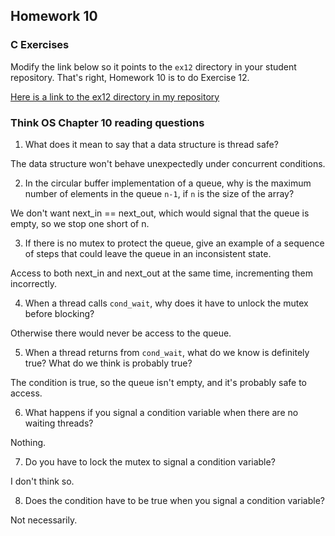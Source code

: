 ## Homework 10

### C Exercises

Modify the link below so it points to the `ex12` directory in your
student repository.  That's right, Homework 10 is to do Exercise 12.

[Here is a link to the ex12 directory in my repository](https://github.com/kailevy/ExercisesInC/tree/master/exercises/ex12)

### Think OS Chapter 10 reading questions

1) What does it mean to say that a data structure is thread safe?

The data structure won't behave unexpectedly under concurrent conditions.

2) In the circular buffer implementation of a queue, why is the maximum number of elements in the queue `n-1`,
if `n` is the size of the array?

We don't want next_in == next_out, which would signal that the queue is empty, so we stop one short of n.

3) If there is no mutex to protect the queue, give an example of a sequence of steps that could leave
the queue in an inconsistent state.

Access to both next_in and next_out at the same time, incrementing them incorrectly.

4) When a thread calls `cond_wait`, why does it have to unlock the mutex before blocking?

Otherwise there would never be access to the queue.

5) When a thread returns from `cond_wait`, what do we know is definitely true?  What do we think is probably true?

The condition is true, so the queue isn't empty, and it's probably safe to access.

6) What happens if you signal a condition variable when there are no waiting threads?

Nothing.

7) Do you have to lock the mutex to signal a condition variable?

I don't think so.

8) Does the condition have to be true when you signal a condition variable?

Not necessarily.


